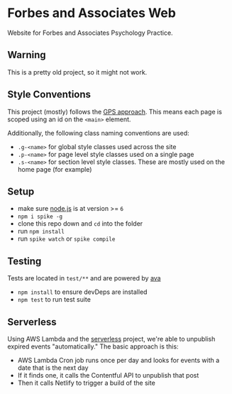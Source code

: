 # Forbes and Associates Web

Website for Forbes and Associates Psychology Practice.

## Warning

This is a pretty old project, so it might not work.

## Style Conventions

This project (mostly) follows the [GPS approach](https://github.com/jescalan/gps). This means each page is scoped using an id on the `<main>` element.

Additionally, the following class naming conventions are used:

- `.g-<name>` for global style classes used across the site
- `.p-<name>` for page level style classes used on a single page
- `.s-<name>` for section level style classes. These are mostly used on the home page (for example)

## Setup

- make sure [node.js](http://nodejs.org) is at version >= `6`
- `npm i spike -g`
- clone this repo down and `cd` into the folder
- run `npm install`
- run `spike watch` or `spike compile`

## Testing

Tests are located in `test/**` and are powered by [ava](https://github.com/sindresorhus/ava)

- `npm install` to ensure devDeps are installed
- `npm test` to run test suite

## Serverless

Using AWS Lambda and the [serverless](http://www.serverless.com) project, we're able to unpublish expired events "automatically." The basic approach is this:

- AWS Lambda Cron job runs once per day and looks for events with a date that is the next day
- If it finds one, it calls the Contentful API to unpublish that post
- Then it calls Netlify to trigger a build of the site
